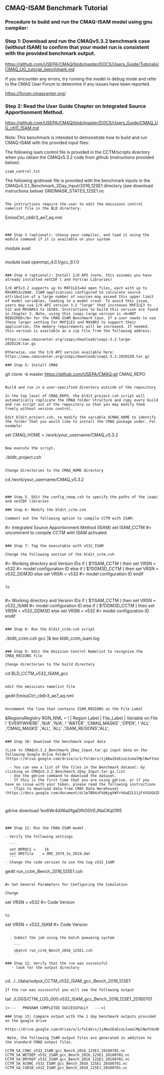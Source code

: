 ## CMAQ-ISAM Benchmark Tutorial ## 

### Procedure to build and run the CMAQ-ISAM model using gnu compiler: ###

### Step 1: Download and run the CMAQv5.3.2 benchmark case (without ISAM) to confirm that your model run is consistent with the provided benchmark output.

https://github.com/USEPA/CMAQ/blob/master/DOCS/Users_Guide/Tutorials/CMAQ_UG_tutorial_benchmark.md

If you encounter any errors, try running the model in debug mode and refer to the CMAS User Forum to determine if any issues have been reported.

https://forum.cmascenter.org/

### Step 2: Read the User Guide Chapter on Integrated Source Apportionment Method.
https://github.com/USEPA/CMAQ/blob/master/DOCS/Users_Guide/CMAQ_UG_ch11_ISAM.md

Note: This benchmark is intended to demonstrate how to build and run CMAQ-ISAM with the provided input files:

The following isam control file is provided in the CCTM/scripts directory when you obtain the CMAQv5.3.2 code from github (instructions provided below):

```
isam_control.txt
```

The following gridmask file is provided with the benchmark inputs in the CMAQv5.3.1_Benchmark_2Day_Input/2016_12SE1 directory (see download instructions below)
GRIDMASK_STATES_12SE1.nc
```

The instructions require the user to edit the emissions control namelist file in the BLD directory.

```
EmissCtrl_cb6r3_ae7_aq.nml
```


### Step 3 (optional): choose your compiler, and load it using the module command if it is available on your system

```
module avail
```

```
module load openmpi_4.0.1/gcc_9.1.0 
```

### Step 4 (optional): Install I/O API (note, this assumes you have already installed netCDF C and Fortran Libraries)

I/O APIv3.2 supports up to MXFILE3=64 open files, each with up to MXVARS3=2048. ISAM applications configured to calculate source attribution of a large number of sources may exceed this upper limit of model variables, leading to a model crash. To avoid this issue, users may use I/O API version 3.2 "large" that increases MXFILE3 to 512 and MXVARS3 to 16384. Instructions to build this version are found in Chapter 3. Note, using this ioapi-large version is <b>NOT REQUIRED</b> for the CMAQ-ISAM Benchmark Case. If a user needs to use these larger setting for MXFILE3 and MXVAR3 to support their application, the memory requirements will be increased. If needed, this version is available as a zip file from the following address:

https://www.cmascenter.org/ioapi/download/ioapi-3.2-large-2020220.tar.gz

Otherwise, use the I/O API version available here:
https://www.cmascenter.org/ioapi/download/ioapi-3.2-2020220.tar.gz

### Step 5: Install CMAQ

```
git clone -b master https://github.com/USEPA/CMAQ.git CMAQ_REPO
```

Build and run in a user-specified directory outside of the repository

In the top level of CMAQ_REPO, the bldit_project.csh script will automatically replicate the CMAQ folder structure and copy every build and run script out of the repository so that you may modify them freely without version control.

Edit bldit_project.csh, to modify the variable $CMAQ_HOME to identify the folder that you would like to install the CMAQ package under. For example:

```
set CMAQ_HOME = /work/your_username/CMAQ_v5.3.2
```

Now execute the script.

```
./bldit_project.csh
```

Change directories to the CMAQ_HOME directory

```
cd /work/your_username/CMAQ_v5.3.2
```


### Step 5. Edit the config_cmaq.csh to specify the paths of the ioapi and netCDF libraries

### Step 6: Modify the bldit_cctm.csh 

Comment out the following option to compile CCTM with ISAM:

```
#> Integrated Source Apportionment Method (ISAM)
set ISAM_CCTM                         #> uncomment to compile CCTM with ISAM activated
```

### Step 7: Tag the executable with v532_ISAM

Change the following section of the bldit_cctm.csh 

```
#> Working directory and Version IDs
 if ( $?ISAM_CCTM ) then
     set VRSN  = v532                           #> model configuration ID
    else if ( $?DDM3D_CCTM ) then
     set VRSN = v532_DDM3D
    else
     set VRSN = v532                            #> model configuration ID
 endif
```

to


```
#> Working directory and Version IDs
 if ( $?ISAM_CCTM ) then
     set VRSN  = v532_ISAM                      #> model configuration ID
    else if ( $?DDM3D_CCTM ) then
     set VRSN = v532_DDM3D
    else
     set VRSN = v532                            #> model configuration ID
 endif
```

### Step 8: Run the bldit_cctm.csh script
```
./bldit_cctm.csh gcc |& tee bldit_cctm_isam.log
```

### Step 9: Edit the Emission Control Namelist to recognize the CMAQ_REGIONS file 

Change directories to the build directory
```
cd BLD_CCTM_v532_ISAM_gcc
```

edit the emissions namelist file

```
gedit EmissCtrl_cb6r3_ae7_aq.nml 
```

Uncomment the line that contains ISAM_REGIONS as the File Label

```
&RegionsRegistry
 RGN_NML  =
 !          | Region Label   | File_Label  | Variable on File
 !<Default>    'EVERYWHERE'  ,'N/A'        ,'N/A',
 !<Example>    'WATER'       ,'CMAQ_MASKS' ,'OPEN',
 !<Example>    'ALL'         ,'CMAQ_MASKS' ,'ALL',
               'ALL'         ,'ISAM_REGIONS','ALL',
```
      
### Step 10: Download the benchmark input data

[Link to CMAQv5.3.2_Benchmark_2Day_Input.tar.gz input data on the following Google Drive Folder](https://drive.google.com/drive/u/1/folders/1jAKw1EeEzxLSsmalMplNwYtUv08pwUYk)

  - You can see a list of the files in the Benchmark dataset: by clicking on CMAQv5.3.2_Benchmark_2Day_Input.tar.gz.list
  - Use the gdrive command to download the dataset.
  - If this is the first time that you are using gdrive, or if you have an issue with your token, please read the following instructions
  - [Tips to download data from CMAS Data Warehouse](https://docs.google.com/document/d/1e7B94zFkbKygVWfrhGwEZL51jF4fGXGXZbvi6KzXYQ4)
  
  
  ```
  gdrive download 1ex6Wr4dX6a0fgaDfhO0VEJNaCKqOflI5
  ```
  
    
### Step 11: Run the CMAQ-ISAM model
    
  - Verify the following settings

    ```
    set NPROCS =    16
    set OMIfile    = OMI_1979_to_2019.dat
    ```
  - Change the code version to use the tag v532_ISAM

```
gedit run_cctm_Bench_2016_12SE1.csh
```

#> Set General Parameters for Configuring the Simulation

Change
```       
 set VRSN      = v532              #> Code Version
```       

to

```
 set VRSN      = v532_ISAM         #> Code Version
```
    
  - Submit the job using the batch queueing system

    ```
    sbatch run_cctm_Bench_2016_12SE1.csh
    ```

### Step 12: Verify that the run was successful
   - look for the output directory
   
   ```
   cd ../../data/output_CCTM_v532_ISAM_gcc_Bench_2016_12SE1
   ```
   If the run was successful you will see the following output
   
   ```
   tail ./LOGS/CTM_LOG_000.v532_ISAM_gcc_Bench_2016_12SE1_20160701
   ```
   |>---   PROGRAM COMPLETED SUCCESSFULLY   ---<|

### Step 13: Compare output with the 2 day benchmark outputs provided on the google drive
    https://drive.google.com/drive/u/1/folders/1jAKw1EeEzxLSsmalMplNwYtUv08pwUYk

    Note, the following ISAM output files are generated in addition to the standard CMAQ output files.

```
    CCTM_SA_CONC_v532_ISAM_gcc_Bench_2016_12SE1_20160701.nc
    CCTM_SA_WETDEP_v532_ISAM_gcc_Bench_2016_12SE1_20160701.nc
    CCTM_SA_DRYDEP_v532_ISAM_gcc_Bench_2016_12SE1_20160701.nc
    CCTM_SA_ACONC_v532_ISAM_gcc_Bench_2016_12SE1_20160701.nc
    CCTM_SA_CGRID_v532_ISAM_gcc_Bench_2016_12SE1_20160701.nc
```

